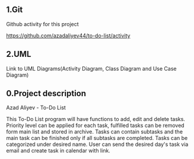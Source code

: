 ## 1.Git
Github activity for this project

https://github.com/azadaliyev44/to-do-list/activity

## 2.UML
Link to UML Diagrams(Activity Diagram, Class Diagram and Use Case Diagram)



## 0.Project description
Azad Aliyev - To-Do List

This To-Do List program will have functions to add, edit and delete tasks. Priority level can be applied for each task, 
fulfilled tasks can be removed form main list and stored in archive. Tasks can contain subtasks and the main task 
can be finished only if all subtasks are completed. Tasks can be categorized under desired name.
User can send the desired day's task via email and create task in calendar with link.
